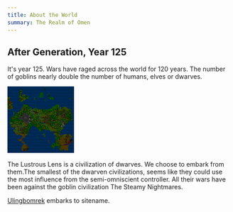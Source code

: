 ```yaml
---
title: About the World
summary: The Realm of Omen
---
```


## After Generation, Year 125

It's year 125. Wars have raged across the world for 120 years. The number of goblins nearly double the number of humans, elves or dwarves.

![Ushul Dakon, The Realm of Omen](/img/ushuldakon/world_map_125_sm.png)

The Lustrous Lens is a civilization of dwarves. We choose to embark from them.The smallest of the dwarven civilizations, seems like they could use the most influence from the semi-omniscient controller. All their wars have been against the goblin civilization The Steamy Nightmares.

[Ulingbomrek](ulingbomrek/) embarks to sitename.
